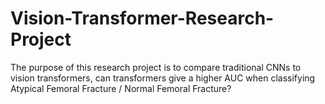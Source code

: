 # Vision-Transformer-Research-Project
The purpose of this research project is to compare traditional CNNs to vision transformers, can transformers give a higher AUC when classifying Atypical Femoral Fracture / Normal Femoral Fracture?
